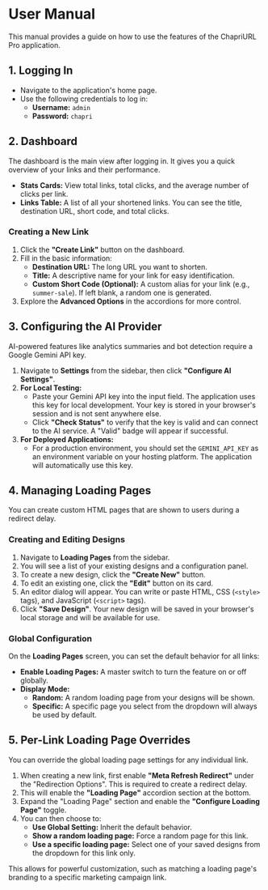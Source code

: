 # User Manual

This manual provides a guide on how to use the features of the ChapriURL Pro application.

## 1. Logging In

-   Navigate to the application's home page.
-   Use the following credentials to log in:
    -   **Username:** `admin`
    -   **Password:** `chapri`

## 2. Dashboard

The dashboard is the main view after logging in. It gives you a quick overview of your links and their performance.

-   **Stats Cards:** View total links, total clicks, and the average number of clicks per link.
-   **Links Table:** A list of all your shortened links. You can see the title, destination URL, short code, and total clicks.

### Creating a New Link

1.  Click the **"Create Link"** button on the dashboard.
2.  Fill in the basic information:
    -   **Destination URL:** The long URL you want to shorten.
    -   **Title:** A descriptive name for your link for easy identification.
    -   **Custom Short Code (Optional):** A custom alias for your link (e.g., `summer-sale`). If left blank, a random one is generated.
3.  Explore the **Advanced Options** in the accordions for more control.

## 3. Configuring the AI Provider

AI-powered features like analytics summaries and bot detection require a Google Gemini API key.

1.  Navigate to **Settings** from the sidebar, then click **"Configure AI Settings"**.
2.  **For Local Testing:**
    -   Paste your Gemini API key into the input field. The application uses this key for local development. Your key is stored in your browser's session and is not sent anywhere else.
    -   Click **"Check Status"** to verify that the key is valid and can connect to the AI service. A "Valid" badge will appear if successful.
3.  **For Deployed Applications:**
    -   For a production environment, you should set the `GEMINI_API_KEY` as an environment variable on your hosting platform. The application will automatically use this key.

## 4. Managing Loading Pages

You can create custom HTML pages that are shown to users during a redirect delay.

### Creating and Editing Designs

1.  Navigate to **Loading Pages** from the sidebar.
2.  You will see a list of your existing designs and a configuration panel.
3.  To create a new design, click the **"Create New"** button.
4.  To edit an existing one, click the **"Edit"** button on its card.
5.  An editor dialog will appear. You can write or paste HTML, CSS (`<style>` tags), and JavaScript (`<script>` tags).
6.  Click **"Save Design"**. Your new design will be saved in your browser's local storage and will be available for use.

### Global Configuration

On the **Loading Pages** screen, you can set the default behavior for all links:
-   **Enable Loading Pages:** A master switch to turn the feature on or off globally.
-   **Display Mode:**
    -   **Random:** A random loading page from your designs will be shown.
    -   **Specific:** A specific page you select from the dropdown will always be used by default.

## 5. Per-Link Loading Page Overrides

You can override the global loading page settings for any individual link.

1.  When creating a new link, first enable **"Meta Refresh Redirect"** under the "Redirection Options". This is required to create a redirect delay.
2.  This will enable the **"Loading Page"** accordion section at the bottom.
3.  Expand the "Loading Page" section and enable the **"Configure Loading Page"** toggle.
4.  You can then choose to:
    -   **Use Global Setting:** Inherit the default behavior.
    -   **Show a random loading page:** Force a random page for this link.
    -   **Use a specific loading page:** Select one of your saved designs from the dropdown for this link only.

This allows for powerful customization, such as matching a loading page's branding to a specific marketing campaign link.
